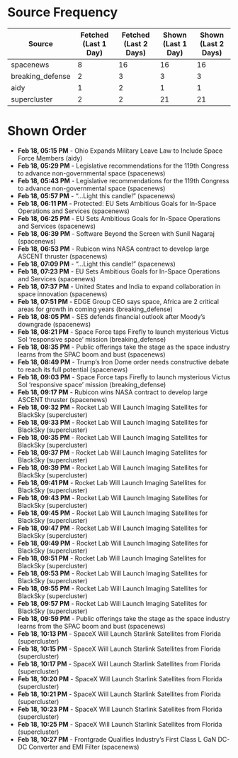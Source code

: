 # Source Frequency

| Source | Fetched (Last 1 Day) | Fetched (Last 2 Days) | Shown (Last 1 Day) | Shown (Last 2 Days) |
|--------|------------------|------------------|----------------|----------------|
| spacenews | 8 | 16 | 16 | 16 |
| breaking_defense | 2 | 3 | 3 | 3 |
| aidy | 1 | 2 | 1 | 1 |
| supercluster | 2 | 2 | 21 | 21 |

# Shown Order

- **Feb 18, 05:15 PM** - Ohio Expands Military Leave Law to Include Space Force Members (aidy)
- **Feb 18, 05:29 PM** - Legislative recommendations for the 119th Congress to advance non-governmental space (spacenews)
- **Feb 18, 05:43 PM** - Legislative recommendations for the 119th Congress to advance non-governmental space (spacenews)
- **Feb 18, 05:57 PM** - “…Light this candle!” (spacenews)
- **Feb 18, 06:11 PM** - Protected: EU Sets Ambitious Goals for In-Space Operations and Services (spacenews)
- **Feb 18, 06:25 PM** - EU Sets Ambitious Goals for In-Space Operations and Services (spacenews)
- **Feb 18, 06:39 PM** - Software Beyond the Screen with Sunil Nagaraj (spacenews)
- **Feb 18, 06:53 PM** - Rubicon wins NASA contract to develop large ASCENT thruster (spacenews)
- **Feb 18, 07:09 PM** - “…Light this candle!” (spacenews)
- **Feb 18, 07:23 PM** - EU Sets Ambitious Goals for In-Space Operations and Services (spacenews)
- **Feb 18, 07:37 PM** - United States and India to expand collaboration in space innovation (spacenews)
- **Feb 18, 07:51 PM** - EDGE Group CEO says space, Africa are 2 critical areas for growth in coming years (breaking_defense)
- **Feb 18, 08:05 PM** - SES defends financial outlook after Moody’s downgrade (spacenews)
- **Feb 18, 08:21 PM** - Space Force taps Firefly to launch mysterious Victus Sol ‘responsive space’ mission (breaking_defense)
- **Feb 18, 08:35 PM** - Public offerings take the stage as the space industry learns from the SPAC boom and bust (spacenews)
- **Feb 18, 08:49 PM** - Trump’s Iron Dome order needs constructive debate to reach its full potential (spacenews)
- **Feb 18, 09:03 PM** - Space Force taps Firefly to launch mysterious Victus Sol ‘responsive space’ mission (breaking_defense)
- **Feb 18, 09:17 PM** - Rubicon wins NASA contract to develop large ASCENT thruster (spacenews)
- **Feb 18, 09:32 PM** - Rocket Lab Will Launch Imaging Satellites for BlackSky (supercluster)
- **Feb 18, 09:33 PM** - Rocket Lab Will Launch Imaging Satellites for BlackSky (supercluster)
- **Feb 18, 09:35 PM** - Rocket Lab Will Launch Imaging Satellites for BlackSky (supercluster)
- **Feb 18, 09:37 PM** - Rocket Lab Will Launch Imaging Satellites for BlackSky (supercluster)
- **Feb 18, 09:39 PM** - Rocket Lab Will Launch Imaging Satellites for BlackSky (supercluster)
- **Feb 18, 09:41 PM** - Rocket Lab Will Launch Imaging Satellites for BlackSky (supercluster)
- **Feb 18, 09:43 PM** - Rocket Lab Will Launch Imaging Satellites for BlackSky (supercluster)
- **Feb 18, 09:45 PM** - Rocket Lab Will Launch Imaging Satellites for BlackSky (supercluster)
- **Feb 18, 09:47 PM** - Rocket Lab Will Launch Imaging Satellites for BlackSky (supercluster)
- **Feb 18, 09:49 PM** - Rocket Lab Will Launch Imaging Satellites for BlackSky (supercluster)
- **Feb 18, 09:51 PM** - Rocket Lab Will Launch Imaging Satellites for BlackSky (supercluster)
- **Feb 18, 09:53 PM** - Rocket Lab Will Launch Imaging Satellites for BlackSky (supercluster)
- **Feb 18, 09:55 PM** - Rocket Lab Will Launch Imaging Satellites for BlackSky (supercluster)
- **Feb 18, 09:57 PM** - Rocket Lab Will Launch Imaging Satellites for BlackSky (supercluster)
- **Feb 18, 09:59 PM** - Public offerings take the stage as the space industry learns from the SPAC boom and bust (spacenews)
- **Feb 18, 10:13 PM** - SpaceX Will Launch Starlink Satellites from Florida (supercluster)
- **Feb 18, 10:15 PM** - SpaceX Will Launch Starlink Satellites from Florida (supercluster)
- **Feb 18, 10:17 PM** - SpaceX Will Launch Starlink Satellites from Florida (supercluster)
- **Feb 18, 10:20 PM** - SpaceX Will Launch Starlink Satellites from Florida (supercluster)
- **Feb 18, 10:21 PM** - SpaceX Will Launch Starlink Satellites from Florida (supercluster)
- **Feb 18, 10:23 PM** - SpaceX Will Launch Starlink Satellites from Florida (supercluster)
- **Feb 18, 10:25 PM** - SpaceX Will Launch Starlink Satellites from Florida (supercluster)
- **Feb 18, 10:27 PM** - Frontgrade Qualifies Industry’s First Class L GaN DC-DC Converter and EMI Filter (spacenews)
